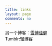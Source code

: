 ```yaml
---
title: links
layout: page
comments: no
---
```


另一个博客：<a href="http://www.weihuizi.ml">雪博佳健<a/><br>
Tumblr:<a href="http://anweihui.ml">轻博客<a/>

